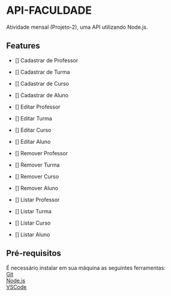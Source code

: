 # API-FACULDADE

Atividade mensal (Projeto-2), uma API utilizando Node.js.

## Features

- [] Cadastrar de Professor
- [] Cadastrar de Turma
- [] Cadastrar de Curso
- [] Cadastrar de Aluno

- [] Editar Professor
- [] Editar Turma
- [] Editar Curso
- [] Editar Aluno

- [] Remover Professor
- [] Remover Turma
- [] Remover Curso
- [] Remover Aluno

- [] Listar Professor
- [] Listar Turma
- [] Listar Curso
- [] Listar Aluno

## Pré-requisitos

É necessário instalar em sua máquina as seguintes ferramentas: <br />
[Git](https://git-scm.com/) <br />
[Node.js](https://nodejs.org/en) <br />
[VSCode](https://code.visualstudio.com/) <br />